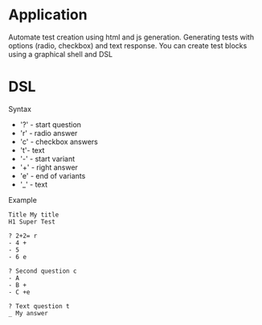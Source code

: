 # Application
Automate test creation using html and js generation.
Generating tests with options (radio, checkbox) and text response. You can create test blocks using a graphical shell and DSL

# DSL
Syntax
- '?' - start question
- 'r' - radio answer
- 'c' - checkbox answers
- 't'- text
- '-' - start variant
- '+' - right answer
- 'e' - end of variants
- '_' - text

<p>
  Example
</p>

```
Title My title
H1 Super Test

? 2+2= r
- 4 +
- 5
- 6 e

? Second question c
- A
- B +
- C +e

? Text question t 
_ My answer
```
